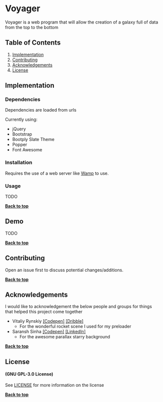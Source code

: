 # Voyager
Voyager is a web program that will allow the creation of a galaxy full of data from the top to the bottom

## Table of Contents

1. [Implementation](#implementation)
2. [Contributing](#contributing)
3. [Acknowledgements](#acknowledgements)
4. [License](#license)

## Implementation

### Dependencies
Dependencies are loaded from urls

Currently using:
* jQuery
* Bootstrap
* Bootply Slate Theme
* Popper
* Font Awesome

### Installation
Requires the use of a web server like [Wamp](http://www.wampserver.com/en/) to use.

### Usage
TODO

**[Back to top](#table-of-contents)**

## Demo
TODO

**[Back to top](#table-of-contents)**

## Contributing

Open an issue first to discuss potential changes/additions.

**[Back to top](#table-of-contents)**

## Acknowledgements
I would like to acknowledgement the below people and groups for things that helped this project come together

* Vitaliy Rynskiy [[Codepen]](https://codepen.io/brettclanton001/pen/Gaxgv) [[Dribble]](https://dribbble.com/tal)
	* For the wonderful rocket scene I used for my preloader
* Saransh Sinha [[Codepen]](https://codepen.io/saransh/pen/BKJun) [[LinkedIn]](linkedin.com/in/saranshsinha)
	* For the awesome parallax starry background

**[Back to top](#table-of-contents)**

## License

#### (GNU GPL-3.0 License)
See [LICENSE](LICENSE) for more information on the license

**[Back to top](#table-of-contents)**